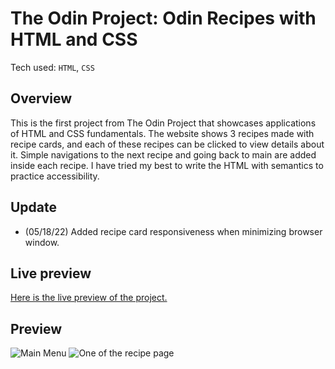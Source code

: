 # The Odin Project: Odin Recipes with HTML and CSS
Tech used: `HTML`, `CSS`

## Overview
This is the first project from The Odin Project that showcases applications of HTML and CSS fundamentals. The website shows 3 recipes made with recipe cards, and each of these recipes can be clicked to view details about it. Simple navigations to the next recipe and going back to main are added inside each recipe. I have tried my best to write the HTML with semantics to practice accessibility.

## Update
+ (05/18/22) Added recipe card responsiveness when minimizing browser window.

## Live preview
[Here is the live preview of the project.](https://charmaine-aguilar.github.io/odin-recipes/) 

## Preview
![Main Menu](https://i.imgur.com/ifu9vyn.png)
![One of the recipe page](https://i.imgur.com/V2vvQw0.png)

